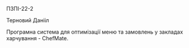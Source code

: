 ПЗПІ-22-2

Терновий Данііл

Програмна система для оптимізації меню та замовлень у закладах харчування - ChefMate.